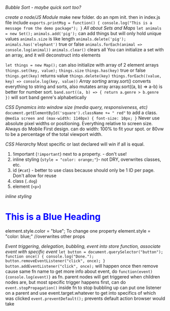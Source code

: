 *Bubble Sort - maybe quick sort too?*

*create a node/JS Module*
  make new folder.  do an npm init.  then in index.js file include
  `exports.printMsg = function() {
  console.log("This is a message from the demo package");
  }`
*All about Sets and Maps*
  `let animals = new Set();`
  `animals.add('pig');` can add things but will only hold unique values
  `animals.size` is like length
  `animals.delete('pig');`
  `animals.has('elephant')` true or false
  `animals.forEach(animal => console.log(animal))`
  `animals.clear()` clears all
  You can initialize a set with an array, and it will deconstruct into elements

  `let things = new Map();` can also initialize with array of 2 element arrays
  `things.set(key, value);`
  `things.size`
  `things.has(key)` true or false
  `things.get(key)` returns value
  `things.delete(key)`
  `things.forEach((value, key) => console.log(key, value))`
*Array sorting*
array.sort() converts everything to string and sorts, also mutates array
array.sort((a, b) => a-b) is better for number sort.
`band.sort((a, b) => {
  return a.genre > b.genre
  })` will sort band genre's alphabetically

*CSS Dynamics into window size (media query, responsiveness, etc)*
`document.getElementById('square').className += " red"` to add a class.
`@media screen and (max-width: 1140px) {
  font-size: 10px;
}`
Never use absolute pixel widths or positioning.  Everything relative to screen size.
Always do Mobile First design.
can do width: 100% to fit your spot. or 80vw to be a percentage of the total viewport width.

*CSS Hierarchy*
Most specific or last declared will win if all is equal.
1. !important (`!important`) next to a property. - don't use!
2. inline styling (`style = "color: orange;"`)- not DRY, overwrites classes, etc.
3. id (`#cat`) - better to use class because should only be 1 ID per page. Don't allow for reuse
4. class (`.dog`)
5. element (`<p>`)

*inline styling*
<h1 style="color:blue;">This is a Blue Heading</h1>
element.style.color = "blue"; To change one property
element.style = "color: blue;" //overwrites other props

*Event triggering, delegation, bubbling, event into store function, associate event with specific event*
`let button = document.querySelector("button");
 function once() {
   console.log("Done.");
   button.removeEventListener("click", once);
 }
button.addEventListener("click", once);` will happen once then remove cause same fn name
to get more info about event, do `function(event) {console.log(event)}` as fn.
parent nodes will get triggered when children nodes are, but most specific trigger happens first,
can do `event.stopPropagation()` inside fn to stop bubbling up
can put one listener on a parent and use event.target.whatever to get into specifics of which was clicked
`event.preventDefault();` prevents default action browser would take
